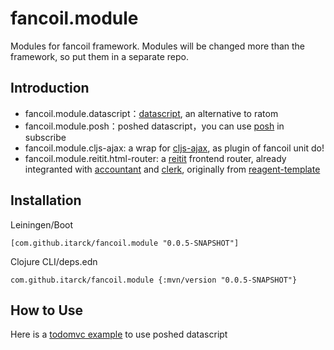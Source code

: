 # fancoil.module

Modules for fancoil framework. Modules will be changed more than the framework, so put them in a separate repo.

## Introduction

- fancoil.module.datascript：[datascript],  an alternative to ratom
- fancoil.module.posh：poshed datascript，you can use [posh] in subscribe
- fancoil.module.cljs-ajax: a wrap for [cljs-ajax], as plugin of fancoil unit do!
- fancoil.module.reitit.html-router: a [reitit] frontend router, already integranted with [accountant] and [clerk], originally from [reagent-template]

[posh]:https://github.com/denistakeda/posh
[datascript]:https://github.com/tonsky/datascript
[cljs-ajax]:https://github.com/JulianBirch/cljs-ajax
[reitit]:https://github.com/metosin/reitit
[clerk]:https://github.com/PEZ/clerk
[accountant]:https://github.com/venantius/accountant
[reagent-template]:https://github.com/reagent-project/reagent-template

## Installation

Leiningen/Boot

    [com.github.itarck/fancoil.module "0.0.5-SNAPSHOT"]

Clojure CLI/deps.edn

    com.github.itarck/fancoil.module {:mvn/version "0.0.5-SNAPSHOT"}


## How to Use

Here is a [todomvc example] to use poshed datascript

[todomvc example]:https://github.com/itarck/fancoil-example/tree/main/todomvc-datascript
